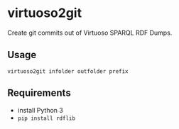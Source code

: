 # virtuoso2git

Create git commits out of Virtuoso SPARQL RDF Dumps.

## Usage

    virtuoso2git infolder outfolder prefix

## Requirements

* install Python 3
* `pip install rdflib`
